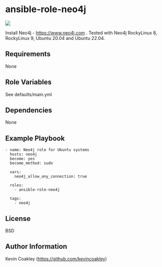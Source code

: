 ansible-role-neo4j
==================

![](https://github.com/kevincoakley/ansible-role-neo4j/workflows/Molecule%20Test/badge.svg)

Install Neo4j - https://www.neo4j.com . Tested with Neo4j RockyLinux 8, RockyLinux 9, Ubuntu 20.04 and Ubuntu 22.04.

Requirements
------------

None

Role Variables
--------------

See defaults/main.yml

Dependencies
------------

None

Example Playbook
----------------

    - name: Neo4j role for Ubuntu systems
      hosts: neo4j
      become: yes
      become_method: sudo
    
      vars:
        neo4j_allow_any_connection: true
    
      roles:
        - ansible-role-neo4j
    
      tags:
        - neo4j

License
-------

BSD

Author Information
------------------

Kevin Coakley (https://github.com/kevincoakley)
